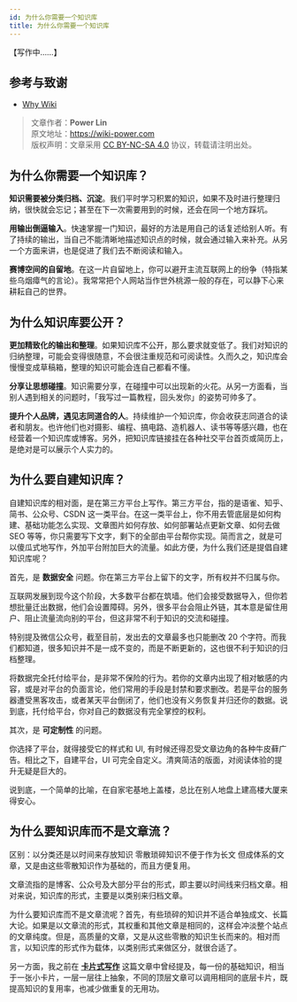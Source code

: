 ```yaml
---
id: 为什么你需要一个知识库
title: 为什么你需要一个知识库
---
```


【写作中……】

## 参考与致谢

- [Why Wiki](https://wiki.imshuai.com/why-wiki.html)

> 文章作者：**Power Lin**  
> 原文地址：<https://wiki-power.com>  
> 版权声明：文章采用 [CC BY-NC-SA 4.0](https://creativecommons.org/licenses/by/4.0/deed.zh) 协议，转载请注明出处。

## 为什么你需要一个知识库？

**知识需要被分类归档、沉淀**。我们平时学习积累的知识，如果不及时进行整理归纳，很快就会忘记；甚至在下一次需要用到的时候，还会在同一个地方踩坑。

**用输出倒逼输入**。快速掌握一门知识，最好的方法是用自己的话复述给别人听。有了持续的输出，当自己不能清晰地描述知识点的时候，就会通过输入来补充。从另一个方面来讲，也是促进了我们去不断阅读和输入。

**赛博空间的自留地**。在这一片自留地上，你可以避开主流互联网上的纷争（特指某些乌烟瘴气的言论）。我常常把个人网站当作世外桃源一般的存在，可以静下心来耕耘自己的世界。

## 为什么知识库要公开？

**更加精致化的输出和整理**。如果知识库不公开，那么要求就变低了。我们对知识的归纳整理，可能会变得很随意，不会很注重规范和可阅读性。久而久之，知识库会慢慢变成草稿箱，整理的知识可能会连自己都看不懂。

**分享让思想碰撞**。知识需要分享，在碰撞中可以出现新的火花。从另一方面看，当别人遇到相关的问题时，「我写过一篇教程，回头发你」的姿势可帅多了。

**提升个人品牌，遇见志同道合的人**。持续维护一个知识库，你会收获志同道合的读者和朋友。也许他们也对摄影、编程、搞电路、造机器人、读书等等感兴趣，也在经营着一个知识库或博客。另外，把知识库链接挂在各种社交平台首页或简历上，是绝对是可以展示个人实力的。

## 为什么要自建知识库？

自建知识库的相对面，是在第三方平台上写作。第三方平台，指的是语雀、知乎、简书、公众号、CSDN 这一类平台。在这一类平台上，你不用去管底层是如何构建、基础功能怎么实现、文章图片如何存放、如何部署站点更新文章、如何去做 SEO 等等，你只需要写下文字，剩下的全部由平台帮你实现。简而言之，就是可以傻瓜式地写作，外加平台附加巨大的流量。如此方便，为什么我们还是提倡自建知识库呢？

首先，是 **数据安全** 问题。你在第三方平台上留下的文字，所有权并不归属与你。

互联网发展到现今这个阶段，大多数平台都在筑墙。他们会接受数据导入，但你若想批量迁出数据，他们会设置障碍。另外，很多平台会阻止外链，其本意是留住用户、阻止流量流向别的平台，但这非常不利于知识的交流和碰撞。

特别提及微信公众号，截至目前，发出去的文章最多也只能删改 20 个字符。而我们都知道，很多知识并不是一成不变的，而是不断更新的，这也很不利于知识的归档整理。

将数据完全托付给平台，是非常不保险的行为。若你的文章内出现了相对敏感的内容，或是对平台的负面言论，他们常用的手段是封禁和要求删改。若是平台的服务器遭受黑客攻击，或者某天平台倒闭了，他们也没有义务恢复并归还你的数据。说到底，托付给平台，你对自己的数据没有完全掌控的权利。

其次，是 **可定制性** 的问题。

你选择了平台，就得接受它的样式和 UI, 有时候还得忍受文章边角的各种牛皮藓广告。相比之下，自建平台，UI 可完全自定义。清爽简洁的版面，对阅读体验的提升无疑是巨大的。

说到底，一个简单的比喻，在自家宅基地上盖楼，总比在别人地盘上建高楼大厦来得安心。

## 为什么要知识库而不是文章流？


区别：以分类还是以时间来存放知识
零散琐碎知识不便于作为长文
但成体系的文章，又是由这些零散知识作为基础的，而且方便复用。



文章流指的是博客、公众号及大部分平台的形式，即主要以时间线来归档文章。相对来说，知识库的形式，主要是以类别来归档文章。

为什么要知识库而不是文章流呢？首先，有些琐碎的知识并不适合单独成文、长篇大论。如果是以文章流的形式，其权重和其他文章是相同的，这样会冲淡整个站点的文章纯度。但是，高质量的文章，又是从这些零散的知识生长而来的。相对而言，以知识库的形式作为载体，以类别形式来做区分，就很合适了。

另一方面，我之前在 [**卡片式写作**](https://wiki-power.com/%E5%8D%A1%E7%89%87%E5%BC%8F%E5%86%99%E4%BD%9C) 这篇文章中曾经提及，每一份的基础知识，相当于一张小卡片，一层一层往上抽象，不同的顶层文章可以调用相同的底层卡片，既提高知识的复用率，也减少做重复的无用功。

